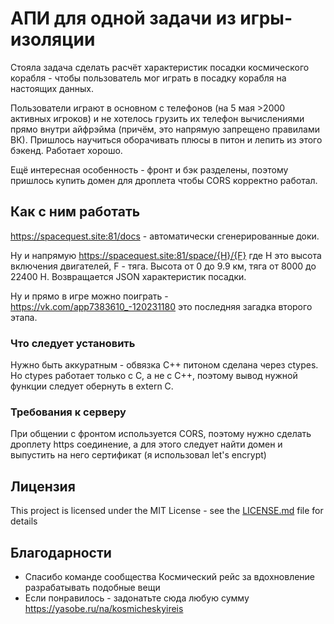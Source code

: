 #  АПИ для одной задачи из игры-изоляции

Стояла задача сделать расчёт характеристик посадки космического корабля - чтобы
пользователь мог играть в посадку корабля на настоящих данных.

Пользователи играют в основном с телефонов (на 5 мая >2000 активных игроков) и
не хотелось грузить их телефон вычислениями прямо внутри айфрэйма (причём, это
  напрямую запрещено правилами ВК). Пришлось научиться оборачивать плюсы в питон
  и лепить из этого бэкенд. Работает хорошо.

Ещё интересная особенность - фронт и бэк разделены, поэтому пришлось купить
домен для дроплета чтобы CORS корректно работал.
## Как с ним работать

https://spacequest.site:81/docs - автоматически сгенерированные доки.

Ну и напрямую https://spacequest.site:81/space/{H}/{F} где H это высота включения
двигателей, F - тяга. Высота от 0 до 9.9 км, тяга от 8000 до 22400 Н. Возвращается JSON
характеристик посадки.

Ну и прямо в игре можно поиграть - https://vk.com/app7383610_-120231180 это последняя загадка второго этапа.

### Что следует установить

Нужно быть аккуратным - обвязка С++ питоном сделана через ctypes. Но ctypes работает только
с C, а не с C++, поэтому вывод нужной функции следует обернуть в extern C.


### Требования к серверу

При общении с фронтом используется CORS, поэтому нужно сделать дроплету https соединение,
а для этого следует найти домен и выпустить на него сертификат (я использовал let's encrypt)


## Лицензия

This project is licensed under the MIT License - see the [LICENSE.md](LICENSE.md) file for details

## Благодарности

* Спасибо команде сообщества Космический рейс за вдохновление разрабатывать подобные вещи
* Если понравилось - задонатьте сюда любую сумму https://yasobe.ru/na/kosmicheskyireis
